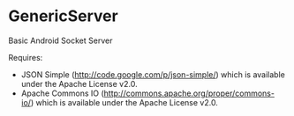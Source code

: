 GenericServer
=============

Basic Android Socket Server

Requires:

* JSON Simple (http://code.google.com/p/json-simple/) which is available under the Apache License v2.0.
* Apache Commons IO (http://commons.apache.org/proper/commons-io/) which is available under the Apache License v2.0.

